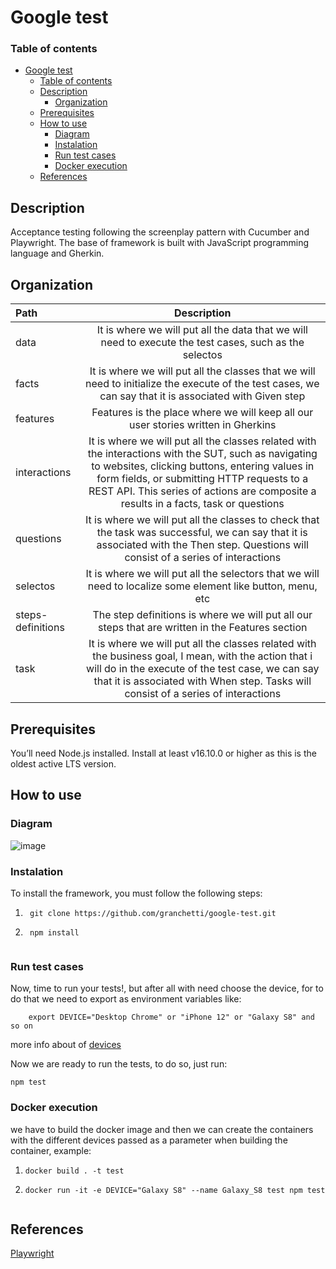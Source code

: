 # Google test


### Table of contents

- [Google test](#google-test)
    - [Table of contents](#table-of-contents)
  - [Description](#description)
    - [Organization](#organization)
  - [Prerequisites](#prerequisites)
  - [How to use](#how-to-use)
    - [Diagram](#diagram)
    - [Instalation](#instalation)
    - [Run test cases](#run-test-cases)
    - [Docker execution](#docker-execution)
  - [References](#references)


## Description

Acceptance testing following the screenplay pattern with Cucumber and Playwright. The base of framework is built with JavaScript programming language and Gherkin.


## Organization

| Path | Description |
| :--- | :---: |
| data | It is where we will put all the data that we will need to execute the test cases, such as the selectos |
| facts| It is where we will put all the classes that we will need to initialize the execute of the test cases, we can say that it is associated with Given step|
|features | Features is the place where we will keep all our user stories written in Gherkins |
|interactions | It is where we will put all the classes related with the interactions with the SUT, such as navigating to websites, clicking buttons, entering values in form fields, or submitting HTTP requests to a REST API. This series of actions are composite a results in a facts, task or questions|
| questions | It is where we will put all the classes to check that the task was successful, we can say that it is associated with the Then step. Questions will consist of a series of interactions|
|selectos | It is where we will put all the selectors that we will need to localize some element like button, menu, etc|
|steps-definitions | The step definitions is where we will put all our steps that are written in the Features section |
| task | It is where we will put all the classes related with the business goal, I mean, with the action that i will do in the execute of the test case, we can say that it is associated with When step. Tasks will consist of a series of interactions|


## Prerequisites

You’ll need Node.js installed. Install at least v16.10.0 or higher as this is the oldest active LTS version.


## How to use 


### Diagram
         
![image](https://drive.google.com/uc?export=view&id=1vmdSq9QnPjPlLsi_L-o4nEXVRz6KW4BS)


### Instalation
To install the framework, you must follow the following steps:   

1. ``` 
    git clone https://github.com/granchetti/google-test.git
2. ```
    npm install
    
### Run test cases 

Now, time to run your tests!, but after all with need choose the device, for to do that we need to export as environment variables like:

``` 
    export DEVICE="Desktop Chrome" or "iPhone 12" or "Galaxy S8" and so on
```
more info about of [devices](https://playwright.dev/docs/emulation)

Now we are ready to run the tests, to do so, just run:
```
npm test
```

### Docker execution

we have to build the docker image and then we can create the containers with the different devices passed as a parameter when building the container, example:

1. ``` 
   docker build . -t test
2. ```
   docker run -it -e DEVICE="Galaxy S8" --name Galaxy_S8 test npm test
   
   
## References

[Playwright](https://playwright.dev/)
